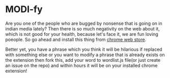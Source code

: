  
# MODI-fy

Are you one of the people who are bugged by nonsense that is going on in indian media lately? Then there is so much negativity on the web about it, which is not good for your health, because let's face it, we are fun loving poeople. So go ahead and install this thing from [chrome web store](https://chrome.google.com/webstore/detail/modi-fy/hgpkeghcjamhfjmnijkfoffjopncjocl/null). 


Better yet, you have a phrase which you think it will be hilarious if replaced with something else or you want to modify a phrase that is already exists on the extension then fork this, add your word to wordlist.js file(or just create an issue on the repo) and within hours it will be on your installed chrome extension!

